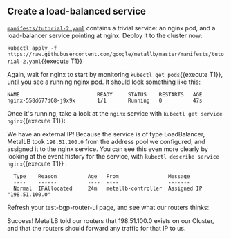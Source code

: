 ## Create a load-balanced service

[`manifests/tutorial-2.yaml`](https://raw.githubusercontent.com/google/metallb/master/manifests/tutorial-2.yaml) contains a trivial service: an nginx pod,
and a load-balancer service pointing at nginx. Deploy it to the cluster now:

```kubectl apply -f https://raw.githubusercontent.com/google/metallb/master/manifests/tutorial-2.yaml```{{execute T1}}

Again, wait for nginx to start by monitoring ```kubectl get pods```{{execute T1}}, until
you see a running nginx pod. It should look something like this:

```
NAME                         READY     STATUS    RESTARTS   AGE
nginx-558d677d68-j9x9x       1/1       Running   0          47s
```

Once it's running, take a look at the `nginx` service with ```kubectl get service nginx```{{execute T1}}:

We have an external IP! Because the service is of type LoadBalancer,
MetalLB took `198.51.100.0` from the address pool we configured, and
assigned it to the nginx service. You can see this even more clearly
by looking at the event history for the service, with 
```kubectl describe service nginx```{{execute T1}} :

```
  Type    Reason          Age   From                Message
  ----    ------          ----  ----                -------
  Normal  IPAllocated     24m   metallb-controller  Assigned IP "198.51.100.0"
```

Refresh your test-bgp-router-ui page, and see what our routers thinks:

Success! MetalLB told our routers that 198.51.100.0 exists on our
Cluster, and that the routers should forward any traffic for that
IP to us.
